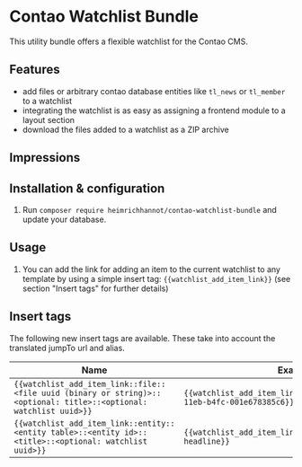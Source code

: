 # Contao Watchlist Bundle

This utility bundle offers a flexible watchlist for the Contao CMS.

## Features

- add files or arbitrary contao database entities like `tl_news` or `tl_member` to a watchlist
- integrating the watchlist is as easy as assigning a frontend module to a layout section
- download the files added to a watchlist as a ZIP archive

## Impressions

## Installation & configuration

1. Run `composer require heimrichhannot/contao-watchlist-bundle` and update your database.

## Usage

1. You can add the link for adding an item to the current watchlist to any template by using a simple insert tag:
   `{{watchlist_add_item_link}}` (see section "Insert tags" for further details)

## Insert tags

The following new insert tags are available. These take into account the translated jumpTo url and alias.

Name | Example
-----|--------
`{{watchlist_add_item_link::file::<file uuid (binary or string)>::<optional: title>::<optional: watchlist uuid>}}` | `{{watchlist_add_item_link::file::2e6b6f54-e4af-11eb-b4fc-001e678385c6}}`
`{{watchlist_add_item_link::entity::<entity table>::<entity id>::<title>::<optional: watchlist uuid>}}` | `{{watchlist_add_item_link::entity::tl_news::1::My headline}}`
